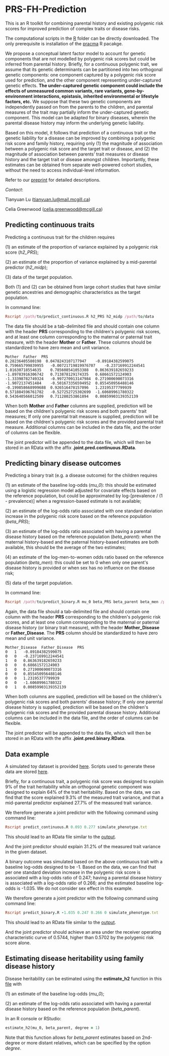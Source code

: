 # PRS-FH-Prediction

This is an R toolkit for combining parental history and existing polygenic risk scores for improved prediction of complex traits or disease risks.

The computational scripts in the [R](R/) folder can be directly downloaded. The only prerequisite is installation of the [pracma](https://cran.r-project.org/web/packages/pracma/index.html) R pacakge.

We propose a conceptual latent factor model to account for genetic components that are not modelled by polygenic risk scores but could be inferred from parental history. Briefly, for a continuous polygenic trait, we assume that its genetic determinants can be partitioned into two orthogonal genetic components: one component captured by a polygenic risk score used for prediction, and the other component representing under-captured genetic effects. **The under-captured genetic component could include the effects of unmeasured common variants, rare variants, gene-by-environment interactions, epistasis, inherited environmental or lifestyle factors, etc.** We suppose that these two genetic components are independently passed on from the parents to the children, and parental measures of the trait may partially inform the under-captured genetic component. This model can be adapted for binary diseases, wherein the parental disease history may inform the underlying genetic liability.

Based on this model, it follows that prediction of a continuous trait or the genetic liability for a disease can be improved by combining a polygenic risk score and family history, requiring only (1) the magnitude of association between a polygenic risk score and the target trait or disease, and (2) the magnitude of association between parents’ trait measures or disease history and the target trait or disease amongst children. Importantly, these estimates can be obtained from separate well-powered cohort studies, without the need to access individual-level information.

Refer to our [preprint](https://www.medrxiv.org/content/10.1101/2022.01.06.22268853v1) for detailed descriptions.

*Contact*: 

Tianyuan Lu (tianyuan.lu@mail.mcgill.ca) 

Celia Greenwood (celia.greenwood@mcgill.ca)

## Predicting continuous traits

Predicting a continuous trait for the children requires 

(1) an estimate of the proportion of variance explained by a polygenic risk score (*h2_PRS*);

(2) an estimate of the proportion of variance explained by a mid-parental predictor (*h2_midp*);

(3) data of the target population.

Both (1) and (2) can be obtained from large cohort studies that have similar genetic ancestries and demographic characteristics as the target population.

In command line:

```ruby
Rscript /path/to/predict_continuous.R h2_PRS h2_midp /path/to/data
```

The data file should be a tab-delimited file and should contain one column with the header **PRS** corresponding to the children's polygenic risk scores, and at least one column corresponding to the maternal or paternal trait measure, with the header **Mother** or **Father**. These columns should be standardized to have zero mean and unit variance.

```
Mother	Father	PRS
0.28236405580198  0.0478243107177947	-0.89184382599075
0.759665799839955	-0.00721719819976707	-0.237169912244541
1.01630718554635	0.785608541053388	0.863639182659233
-1.89783916306742	0.713878129174335	0.68661572124903
-1.33398782749324	-0.997270913147984	0.271900690073316
-1.9072137451484	-0.501673356594952	0.855450956488146
-0.199858668999688	0.926516478157096	1.23195377799939
0.571884596761782	-0.527252725302699	-1.60609961780322
0.543640566012509	0.711280253861894	0.00859903139352139
```

When both **Mother** and **Father** columns are supplied, prediction will be based on the children's polygenic risk scores and both parents' trait measures; If only one parental trait measure is supplied, prediction will be based on the children's polygenic risk scores and the provided parental trait measure. Additional columns can be included in the data file, and the order of columns can be flexible.

The joint predictor will be appended to the data file, which will then be stored in an RData with the affix **.joint.pred.continuous.RData**.

## Predicting binary disease outcomes

Predicting a binary trait (e.g. a disease outcome) for the children requires 

(1) an estimate of the baseline log-odds (*mu_0*): this should be estimated using a logistic regression model adjusted for covariate effects based on the reference population, but could be approximated by log-[prevalence / (1 - prevalence)] when a regression-based estimate is not available;

(2) an estimate of the log-odds ratio associated with one standard deviation increase in the polygenic risk score based on the reference population (*beta_PRS*);

(3) an estimate of the log-odds ratio associated with having a parental disease history based on the reference population (*beta_parent*): when the maternal history-based and the paternal history-based estimates are both available, this should be the average of the two estimates;

(4) an estimate of the log-men-to-women odds ratio based on the reference population (*beta_men*): this could be set to 0 when only one parent's disease history is provided or when sex has no influence on the disease risk;

(5) data of the target population.

In command line:

```ruby
Rscript /path/to/predict_binary.R mu_0 beta_PRS beta_parent beta_men /path/to/data
```

Again, the data file should a tab-delimited file and should contain one column with the header **PRS** corresponding to the children's polygenic risk scores, and at least one column corresponding to the maternal or paternal disease history (or binary trait measure), with the header **Mother_Disease** or **Father_Disease**. The **PRS** column should be standardized to have zero mean and unit variance.

```
Mother_Disease	Father_Disease	PRS
0	1	-0.89184382599075
0	0	-0.237169912244541
1	0	0.863639182659233
0	0	0.68661572124903
1	0	0.271900690073316
0	0	0.855450956488146
0	0	1.23195377799939
0	0	-1.60609961780322
0	1	0.00859903139352139
```

When both columns are supplied, prediction will be based on the children's polygenic risk scores and both parents' disease history; If only one parental disease history is supplied, prediction will be based on the children's polygenic risk scores and the provided parental disease history. Additional columns can be included in the data file, and the order of columns can be flexible.

The joint predictor will be appended to the data file, which will then be stored in an RData with the affix **.joint.pred.binary.RData**.

## Data example

A simulated toy dataset is provided [here](RData/simulate_phenotype.txt). Scripts used to generate these data are stored [here](R/simulate_phenotype.R). 

Briefly, for a continuous trait, a polygenic risk score was designed to explain 9% of the trait heritability while an orthogonal genetic component was designed to explain 64% of the trait heritability. Based on the data, we can find that the score explained 9.3% of the measured trait variance, and that a mid-parental predictor explained 27.7% of the measured trait variance.

We therefore generate a joint predictor with the following command using command line:

```ruby
Rscript predict_continuous.R 0.093 0.277 simulate_phenotype.txt
```

This should lead to an RData file similar to the [output](RData/simulate_phenotype.txt.joint.pred.continuous.RData).

And the joint predictor should explain 31.2% of the measured trait variance in the given dataset.

A binary outcome was simulated based on the above continuous trait with a baseline log-odds designed to be -1. Based on the data, we can find that per one standard deviation increase in the polygenic risk score is associated with a log-odds ratio of 0.247; having a parental disease history is associated with a log-odds ratio of 0.266; and the estimated baseline log-odds is -1.035. We do not consider sex effect in this example.

We therefore generate a joint predictor with the following command using command line:

```ruby
Rscript predict_binary.R -1.035 0.247 0.266 0 simulate_phenotype.txt
```

This should lead to an RData file similar to the [output](RData/simulate_phenotype.txt.joint.pred.binary.RData).

And the joint predictor should achieve an area under the receiver operating characteristic curve of 0.5744, higher than 0.5702 by the polygenic risk score alone.

## Estimating disease heritability using family disease history

Disease heritability can be estimated using the **estimate_h2** function in this [file](R/estimate_h2.R) with

(1) an estimate of the baseline log-odds (*mu_0*);

(2) an estimate of the log-odds ratio associated with having a parental disease history based on the reference population (*beta_parent*).

In an R console or RStudio:

```ruby
estimate_h2(mu_0, beta_parent, degree = 1)
```

Note that this function allows for *beta_parent* estimates based on 2nd-degree or more distant relatives, which can be specified by the option *degree*.




